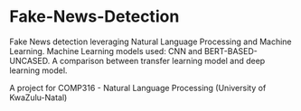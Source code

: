 # Fake-News-Detection
Fake News detection leveraging Natural Language Processing and Machine Learning. Machine Learning models used: CNN and BERT-BASED-UNCASED. A comparison between transfer learning model and deep learning model.

A project for COMP316 - Natural Language Processing (University of KwaZulu-Natal)

